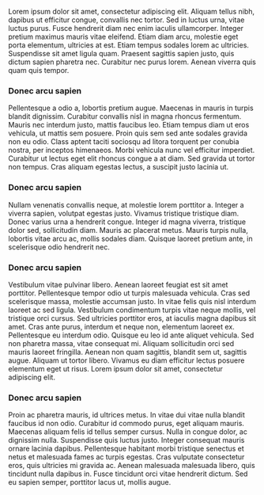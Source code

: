 Lorem ipsum dolor sit amet, consectetur adipiscing elit. Aliquam tellus nibh, dapibus ut efficitur congue, convallis nec tortor. Sed in luctus urna, vitae luctus purus. Fusce hendrerit diam nec enim iaculis ullamcorper. Integer pretium maximus mauris vitae eleifend. Etiam diam arcu, molestie eget porta elementum, ultricies at est. Etiam tempus sodales lorem ac ultricies. Suspendisse sit amet ligula quam. Praesent sagittis sapien justo, quis dictum sapien pharetra nec. Curabitur nec purus lorem. Aenean viverra quis quam quis tempor.

### Donec arcu sapien
Pellentesque a odio a, lobortis pretium augue. Maecenas in mauris in turpis blandit dignissim. Curabitur convallis nisl in magna rhoncus fermentum. Mauris nec interdum justo, mattis faucibus leo. Etiam tempus diam ut eros vehicula, ut mattis sem posuere. Proin quis sem sed ante sodales gravida non eu odio. Class aptent taciti sociosqu ad litora torquent per conubia nostra, per inceptos himenaeos. Morbi vehicula nunc vel efficitur imperdiet. Curabitur ut lectus eget elit rhoncus congue a at diam. Sed gravida ut tortor non tempus. Cras aliquam egestas lectus, a suscipit justo lacinia ut.

### Donec arcu sapien
Nullam venenatis convallis neque, at molestie lorem porttitor a. Integer a viverra sapien, volutpat egestas justo. Vivamus tristique tristique diam. Donec varius urna a hendrerit congue. Integer id magna viverra, tristique dolor sed, sollicitudin diam. Mauris ac placerat metus. Mauris turpis nulla, lobortis vitae arcu ac, mollis sodales diam. Quisque laoreet pretium ante, in scelerisque odio hendrerit nec.

### Donec arcu sapien
Vestibulum vitae pulvinar libero. Aenean laoreet feugiat est sit amet porttitor. Pellentesque tempor odio ut turpis malesuada vehicula. Cras sed scelerisque massa, molestie accumsan justo. In vitae felis quis nisl interdum laoreet ac sed ligula. Vestibulum condimentum turpis vitae neque mollis, vel tristique orci cursus. Sed ultricies porttitor eros, at iaculis magna dapibus sit amet. Cras ante purus, interdum et neque non, elementum laoreet ex. Pellentesque eu interdum odio. Quisque eu leo id ante aliquet vehicula. Sed non pharetra massa, vitae consequat mi. Aliquam sollicitudin orci sed mauris laoreet fringilla. Aenean non quam sagittis, blandit sem ut, sagittis augue. Aliquam ut tortor libero. Vivamus eu diam efficitur lectus posuere elementum eget ut risus. Lorem ipsum dolor sit amet, consectetur adipiscing elit.

### Donec arcu sapien
Proin ac pharetra mauris, id ultrices metus. In vitae dui vitae nulla blandit faucibus id non odio. Curabitur id commodo purus, eget aliquam mauris. Maecenas aliquam felis id tellus semper cursus. Nulla in congue dolor, ac dignissim nulla. Suspendisse quis luctus justo. Integer consequat mauris ornare lacinia dapibus. Pellentesque habitant morbi tristique senectus et netus et malesuada fames ac turpis egestas. Cras vulputate consectetur eros, quis ultricies mi gravida ac. Aenean malesuada malesuada libero, quis tincidunt nulla dapibus in. Fusce tincidunt orci vitae hendrerit dictum. Sed eu sapien semper, porttitor lacus ut, mollis augue.